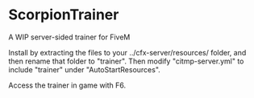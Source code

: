 # ScorpionTrainer
A WIP server-sided trainer for FiveM

Install by extracting the files to your ../cfx-server/resources/ folder, and then rename that folder to "trainer".
Then modify "citmp-server.yml" to include "trainer" under "AutoStartResources".

Access the trainer in game with F6.

